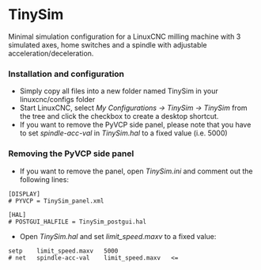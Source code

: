# TinySim

Minimal simulation configuration for a LinuxCNC milling machine with 3 simulated axes, home switches and a spindle with adjustable acceleration/deceleration.

### Installation and configuration
 - Simply copy all files into a new folder named TinySim in your linuxcnc/configs folder
 - Start LinuxCNC, select *My Configurations -> TinySim -> TinySim* from the tree and click the checkbox to create a desktop shortcut.
 - If you want to remove the PyVCP side panel, please note that you have to set *spindle-acc-val* in *TinySim.hal* to a fixed value (i.e. 5000)

### Removing the PyVCP side panel
- If you want to remove the panel, open *TinySim.ini* and comment out the following lines:

```
[DISPLAY]
# PYVCP = TinySim_panel.xml

[HAL]
# POSTGUI_HALFILE = TinySim_postgui.hal
```

- Open *TinySim.hal* and set *limit_speed.maxv* to a fixed value:

```
setp    limit_speed.maxv   5000
# net   spindle-acc-val    limit_speed.maxv   <=
```


